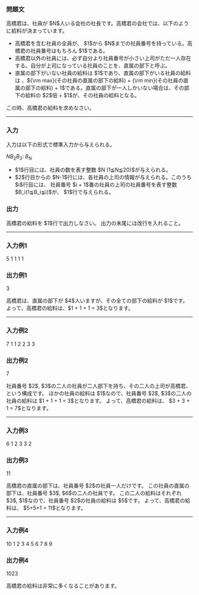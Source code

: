 
<div>

<div>

<div>

<section>

### **問題文**

<p>
高橋君は、社員が $N$人いる会社の社長です。高橋君の会社では、以下のように給料が決まっています。
</p>

<ul>

<li>
高橋君を含む社員の全員が、 $1$から $N$までの社員番号を持っている。高橋君の社員番号はもちろん $1$である。
</li>

<li>
高橋君以外の社員には、必ず自分より社員番号が小さい上司がただ一人存在する。自分が上司になっている社員のことを、直属の部下と呼ぶ。
</li>

<li>
直属の部下がいない社員の給料は $1$であり、直属の部下がいる社員の給料は 、${\rm max}(その社員の直属の部下の給料) + {\rm min}(その社員の直属の部下の給料) + 1$である。直属の部下が一人しかいない場合は、その部下の給料の $2$倍 + $1$が、その社員の給料となる。
</li>

</ul>

<p>
この時、高橋君の給料を求めなさい。
</p>

</section>

</div>

---

<div>

<div>

<section>

### **入力**

<p>
入力は以下の形式で標準入力から与えられる。
</p>

<div>

$N$$B_2$$B_3$:
$B_N$
</div>

<ul>

<li>
$1$行目には、社員の数を表す整数 $N (1≦N≦20)$が与えられる。
</li>

<li>
$2$行目からの $N-1$行には、各社員の上司の情報が与えられる。このうち $i$行目には、 社員番号 $i + 1$番の社員の上司の社員番号を表す整数 $B_i(1≦B_i≦i)$が、 $1$行で与えられる。
</li>

</ul>

</section>

</div>

<div>

<section>

### **出力**

<p>
高橋君の給料を $1$行で出力しなさい。
出力の末尾には改行を入れること。
</p>

</section>

</div>

</div>

---

<div>

<section>

### **入力例1**

<div>

5
1
1
1
1

</div>

</section>

</div>

<div>

<section>

### **出力例1**

<div>

3

</div>

<p>
高橋君は、直属の部下が $4$人いますが、その全ての部下の給料が $1$です。よって、高橋君の給料は、$1 + 1 + 1 = 3$となります。
</p>

</section>

</div>

---

<div>

<section>

### **入力例2**

<div>

7
1
1
2
2
3
3

</div>

</section>

</div>

<div>

<section>

### **出力例2**

<div>

7

</div>

<p>
社員番号 $2$, $3$の二人の社員が二人部下を持ち、その二人の上司が高橋君、という構成です。
ほかの社員の給料は $1$なので、社員番号 $2$, $3$の二人の社員の給料は $1 + 1 + 1 = 3$となります。
よって、高橋君の給料は、 $3 + 3 + 1 = 7$となります。
</p>

</section>

</div>

---

<div>

<section>

### **入力例3**

<div>

6
1
2
3
3
2

</div>

</section>

</div>

<div>

<section>

### **出力例3**

<div>

11

</div>

<p>
高橋君の直属の部下は、社員番号 $2$の社員一人だけです。
この社員の直属の部下は、社員番号 $3$, $6$の二人の社員です。 この二人の給料はそれぞれ $3$, $1$なので、社員番号 $2$の社員の給料は $5$です。
よって、高橋君の給料は、 $5+5+1 = 11$となります。
</p>

</section>

</div>

---

<div>

<section>

### **入力例4**

<div>

10
1
2
3
4
5
6
7
8
9

</div>

</section>

</div>

<div>

<section>

### **出力例4**

<div>

1023

</div>

<p>
高橋君の給料は非常に多くなることがあります。
</p>

</section>

</div>

</div>

</div>
